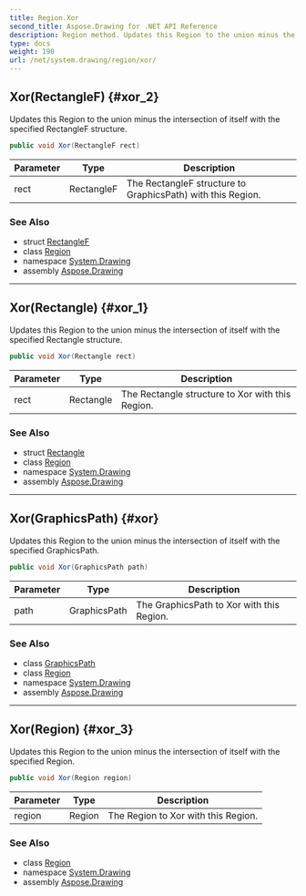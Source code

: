 ```yaml
---
title: Region.Xor
second_title: Aspose.Drawing for .NET API Reference
description: Region method. Updates this Region to the union minus the intersection of itself with the specified RectangleF structure
type: docs
weight: 190
url: /net/system.drawing/region/xor/
---
```

## Xor(RectangleF) {#xor_2}

Updates this Region to the union minus the intersection of itself with the specified RectangleF structure.

```csharp
public void Xor(RectangleF rect)
```

| Parameter | Type | Description |
| --- | --- | --- |
| rect | RectangleF | The RectangleF structure to GraphicsPath) with this Region. |

### See Also

* struct [RectangleF](../../rectanglef/)
* class [Region](../)
* namespace [System.Drawing](../../region/)
* assembly [Aspose.Drawing](../../../)

---

## Xor(Rectangle) {#xor_1}

Updates this Region to the union minus the intersection of itself with the specified Rectangle structure.

```csharp
public void Xor(Rectangle rect)
```

| Parameter | Type | Description |
| --- | --- | --- |
| rect | Rectangle | The Rectangle structure to Xor with this Region. |

### See Also

* struct [Rectangle](../../rectangle/)
* class [Region](../)
* namespace [System.Drawing](../../region/)
* assembly [Aspose.Drawing](../../../)

---

## Xor(GraphicsPath) {#xor}

Updates this Region to the union minus the intersection of itself with the specified GraphicsPath.

```csharp
public void Xor(GraphicsPath path)
```

| Parameter | Type | Description |
| --- | --- | --- |
| path | GraphicsPath | The GraphicsPath to Xor with this Region. |

### See Also

* class [GraphicsPath](../../../system.drawing.drawing2d/graphicspath/)
* class [Region](../)
* namespace [System.Drawing](../../region/)
* assembly [Aspose.Drawing](../../../)

---

## Xor(Region) {#xor_3}

Updates this Region to the union minus the intersection of itself with the specified Region.

```csharp
public void Xor(Region region)
```

| Parameter | Type | Description |
| --- | --- | --- |
| region | Region | The Region to Xor with this Region. |

### See Also

* class [Region](../)
* namespace [System.Drawing](../../region/)
* assembly [Aspose.Drawing](../../../)


